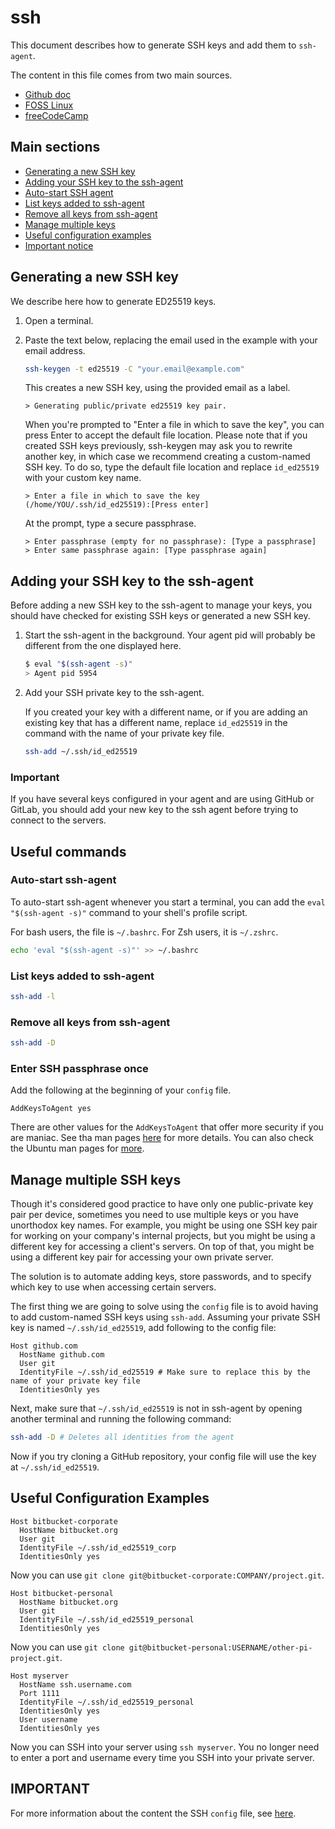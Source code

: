 # ssh

This document describes how to generate SSH keys and add them to `ssh-agent`.

The content in this file comes from two main sources.

- [Github doc](https://docs.github.com/en/authentication/connecting-to-github-with-ssh)
- [FOSS Linux](https://www.fosslinux.com/122405/how-to-install-and-use-ssh-agent-on-ubuntu.htm)
- [freeCodeCamp](https://www.freecodecamp.org/news/the-ultimate-guide-to-ssh-setting-up-ssh-keys/)

## Main sections

- [Generating a new SSH key](#generating-a-new-ssh-key)
- [Adding your SSH key to the ssh-agent](#adding-your-ssh-key-to-the-ssh-agent)
- [Auto-start SSH agent](#auto-start-ssh-agent)
- [List keys added to ssh-agent](#list-keys-added-to-ssh-agent)
- [Remove all keys from ssh-agent](#remove-all-keys-from-ssh-agent)
- [Manage multiple keys](#manage-multiple-ssh-keys)
- [Useful configuration examples](#useful-configuration-examples)
- [Important notice](#important)

## Generating a new SSH key

We describe here how to generate ED25519 keys.

1. Open a terminal.

2. Paste the text below, replacing the email used in the example with your email address.

    ```bash
    ssh-keygen -t ed25519 -C "your.email@example.com"
    ```

    This creates a new SSH key, using the provided email as a label.

    ```text
    > Generating public/private ed25519 key pair.
    ```

    When you're prompted to "Enter a file in which to save the key", you can press Enter to accept the default file location.
    Please note that if you created SSH keys previously, ssh-keygen may ask you to rewrite another key, in which case we
    recommend creating a custom-named SSH key. To do so, type the default file location and replace `id_ed25519` with your
    custom key name.

    ```text
    > Enter a file in which to save the key (/home/YOU/.ssh/id_ed25519):[Press enter]
    ```

    At the prompt, type a secure passphrase.

    ```text
    > Enter passphrase (empty for no passphrase): [Type a passphrase]
    > Enter same passphrase again: [Type passphrase again]
    ```

## Adding your SSH key to the ssh-agent

Before adding a new SSH key to the ssh-agent to manage your keys, you should have checked for existing SSH keys or generated
a new SSH key.

1. Start the ssh-agent in the background. Your agent pid will probably be different from the one displayed here.

    ```bash
    $ eval "$(ssh-agent -s)"
    > Agent pid 5954
    ```

2. Add your SSH private key to the ssh-agent.

    If you created your key with a different name, or if you are adding an existing key that has a different name, replace `id_ed25519` in the command with the name of your private key file.

    ```bash
    ssh-add ~/.ssh/id_ed25519
    ```

### Important

If you have several keys configured in your agent and are using GitHub or GitLab, you should add your new key to the ssh agent before trying to connect to the servers.

## Useful commands

### Auto-start ssh-agent

To auto-start ssh-agent whenever you start a terminal, you can add the `eval "$(ssh-agent -s)"` command to your shell's
profile script.

For bash users, the file is `~/.bashrc`. For Zsh users, it is `~/.zshrc`.

```bash
echo 'eval "$(ssh-agent -s)"' >> ~/.bashrc
```

### List keys added to ssh-agent

```bash
ssh-add -l
```

### Remove all keys from ssh-agent

```bash
ssh-add -D
```

### Enter SSH passphrase once

Add the following at the beginning of your `config` file.

```text
AddKeysToAgent yes
```

There are other values for the `AddKeysToAgent` that offer more security if you are maniac. See tha man pages
[here](https://man.openbsd.org/ssh_config.5#AddKeysToAgent) for more details. You can also check the Ubuntu man pages
for [more](https://manpages.ubuntu.com/manpages/trusty/en/man5/sshd_config.5.html).

## Manage multiple SSH keys

Though it's considered good practice to have only one public-private key pair per device, sometimes you need to use
multiple keys or you have unorthodox key names. For example, you might be using one SSH key pair for working on your
company's internal projects, but you might be using a different key for accessing a client's servers. On top of that,
you might be using a different key pair for accessing your own private server.

The solution is to automate adding keys, store passwords, and to specify which key to use when accessing certain servers.

The first thing we are going to solve using the `config` file is to avoid having to add custom-named SSH keys using `ssh-add`. Assuming your private SSH key is named `~/.ssh/id_ed25519`, add following to the config file:

```text
Host github.com
  HostName github.com
  User git
  IdentityFile ~/.ssh/id_ed25519 # Make sure to replace this by the name of your private key file
  IdentitiesOnly yes
```

Next, make sure that `~/.ssh/id_ed25519` is not in ssh-agent by opening another terminal and running the following command:

```bash
ssh-add -D # Deletes all identities from the agent
```

Now if you try cloning a GitHub repository, your config file will use the key at `~/.ssh/id_ed25519`.

## Useful Configuration Examples

```text
Host bitbucket-corporate
  HostName bitbucket.org
  User git
  IdentityFile ~/.ssh/id_ed25519_corp
  IdentitiesOnly yes
```

Now you can use `git clone git@bitbucket-corporate:COMPANY/project.git`.

```text
Host bitbucket-personal
  HostName bitbucket.org
  User git
  IdentityFile ~/.ssh/id_ed25519_personal
  IdentitiesOnly yes
```

Now you can use `git clone git@bitbucket-personal:USERNAME/other-pi-project.git`.

```text
Host myserver
  HostName ssh.username.com
  Port 1111
  IdentityFile ~/.ssh/id_ed25519_personal
  IdentitiesOnly yes
  User username
  IdentitiesOnly yes
```

Now you can SSH into your server using `ssh myserver`. You no longer need to enter a port and username every time
you SSH into your private server.

## IMPORTANT

For more information about the content the SSH `config` file, see [here](https://www.ssh.com/academy/ssh/config).
